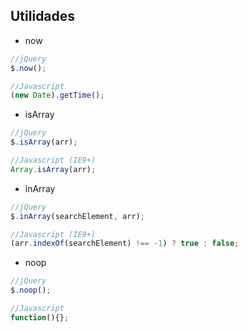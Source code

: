 ## Utilidades

- now

```javascript
//jQuery
$.now();

//Javascript
(new Date).getTime();
```

- isArray

```javascript
//jQuery
$.isArray(arr);

//Javascript (IE9+)
Array.isArray(arr);
```

- inArray

```javascript
//jQuery
$.inArray(searchElement, arr);

//Javascript (IE9+)
(arr.indexOf(searchElement) !== -1) ? true : false;
```

- noop

```javascript
//jQuery
$.noop();

//Javascript
function(){};
```